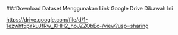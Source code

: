 ###Download Dataset Menggunakan Link Google Drive Dibawah Ini

https://drive.google.com/file/d/1-1ezwht5pYkuJfRw_KHH2_hoJZZObEc-/view?usp=sharing 

